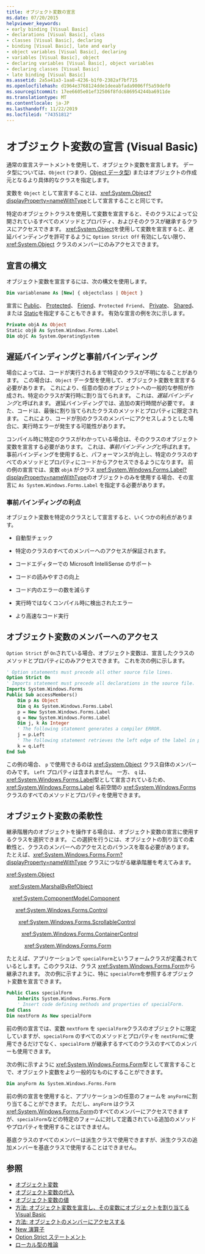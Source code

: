 ```yaml
---
title: オブジェクト変数の宣言
ms.date: 07/20/2015
helpviewer_keywords:
- early binding [Visual Basic]
- declarations [Visual Basic], class
- classes [Visual Basic], declaring
- binding [Visual Basic], late and early
- object variables [Visual Basic], declaring
- variables [Visual Basic], object
- declaring variables [Visual Basic], object variables
- declaring classes [Visual Basic]
- late binding [Visual Basic]
ms.assetid: 2a5a41a3-1aa8-4236-b1f0-2382af7bf715
ms.openlocfilehash: d1964e3768124dde1deeabfada9006ff5a59def0
ms.sourcegitcommit: 17ee6605e01ef32506f8fdc686954244ba6911de
ms.translationtype: MT
ms.contentlocale: ja-JP
ms.lasthandoff: 11/22/2019
ms.locfileid: "74351812"
---
```

# <a name="object-variable-declaration-visual-basic"></a>オブジェクト変数の宣言 (Visual Basic)
通常の宣言ステートメントを使用して、オブジェクト変数を宣言します。 データ型については、`Object` (つまり、[Object データ型](../../../../visual-basic/language-reference/data-types/object-data-type.md)) またはオブジェクトの作成元となるより具体的なクラスを指定します。  
  
 変数を `Object` として宣言することは、<xref:System.Object?displayProperty=nameWithType>として宣言することと同じです。  
  
 特定のオブジェクトクラスを使用して変数を宣言すると、そのクラスによって公開されているすべてのメソッドとプロパティ、およびそのクラスが継承するクラスにアクセスできます。 <xref:System.Object>を使用して変数を宣言すると、遅延バインディングを許可するように `Option Strict Off` 有効にしない限り、<xref:System.Object> クラスのメンバーにのみアクセスできます。  
  
## <a name="declaration-syntax"></a>宣言の構文  
 オブジェクト変数を宣言するには、次の構文を使用します。  
  
```vb  
Dim variablename As [New] { objectclass | Object }  
```  
  
 宣言に [Public](../../../../visual-basic/language-reference/modifiers/public.md)、 [Protected](../../../../visual-basic/language-reference/modifiers/protected.md)、 [Friend](../../../../visual-basic/language-reference/modifiers/friend.md)、`Protected Friend`、 [Private](../../../../visual-basic/language-reference/modifiers/private.md)、 [Shared](../../../../visual-basic/language-reference/modifiers/shared.md)、または [Static](../../../../visual-basic/language-reference/modifiers/static.md)を指定することもできます。 有効な宣言の例を次に示します。  
  
```vb  
Private objA As Object  
Static objB As System.Windows.Forms.Label  
Dim objC As System.OperatingSystem  
```  
  
## <a name="late-binding-and-early-binding"></a>遅延バインディングと事前バインディング  
 場合によっては、コードが実行されるまで特定のクラスが不明になることがあります。 この場合は、`Object` データ型を使用して、オブジェクト変数を宣言する必要があります。 これにより、任意の型のオブジェクトへの一般的な参照が作成され、特定のクラスが実行時に割り当てられます。 これは、*遅延バインディング*と呼ばれます。 遅延バインディングでは、追加の実行時間が必要です。 また、コードは、最後に割り当てられたクラスのメソッドとプロパティに限定されます。 これにより、コードが別のクラスのメンバーにアクセスしようとした場合に、実行時エラーが発生する可能性があります。  
  
 コンパイル時に特定のクラスがわかっている場合は、そのクラスのオブジェクト変数を宣言する必要があります。 これは、*事前バインディング*と呼ばれます。 事前バインディングを使用すると、パフォーマンスが向上し、特定のクラスのすべてのメソッドとプロパティにコードからアクセスできるようになります。 前の例の宣言では、変数 `objA` がクラス <xref:System.Windows.Forms.Label?displayProperty=nameWithType>のオブジェクトのみを使用する場合、その宣言に `As System.Windows.Forms.Label` を指定する必要があります。  
  
### <a name="advantages-of-early-binding"></a>事前バインディングの利点  
 オブジェクト変数を特定のクラスとして宣言すると、いくつかの利点があります。  
  
- 自動型チェック  
  
- 特定のクラスのすべてのメンバーへのアクセスが保証されます。  
  
- コードエディターでの Microsoft IntelliSense のサポート  
  
- コードの読みやすさの向上  
  
- コード内のエラーの数を減らす  
  
- 実行時ではなくコンパイル時に検出されたエラー  
  
- より高速なコード実行  
  
## <a name="access-to-object-variable-members"></a>オブジェクト変数のメンバーへのアクセス  
 `Option Strict` が `On`されている場合、オブジェクト変数は、宣言したクラスのメソッドとプロパティにのみアクセスできます。 これを次の例に示します。  
  
```vb  
' Option statements must precede all other source file lines.  
Option Strict On  
' Imports statement must precede all declarations in the source file.  
Imports System.Windows.Forms  
Public Sub accessMembers()  
    Dim p As Object  
    Dim q As System.Windows.Forms.Label  
    p = New System.Windows.Forms.Label  
    q = New System.Windows.Forms.Label  
    Dim j, k As Integer  
    ' The following statement generates a compiler ERROR.  
    j = p.Left  
    ' The following statement retrieves the left edge of the label in pixels.  
    k = q.Left  
End Sub  
```  
  
 この例の場合、 `p` で使用できるのは <xref:System.Object> クラス自体のメンバーのみです。 `Left` プロパティは含まれません。 一方、 `q` は、 <xref:System.Windows.Forms.Label>型として宣言されているため、 <xref:System.Windows.Forms.Label> 名前空間の <xref:System.Windows.Forms> クラスのすべてのメソッドとプロパティを使用できます。  
  
## <a name="flexibility-of-object-variables"></a>オブジェクト変数の柔軟性  
 継承階層内のオブジェクトを操作する場合は、オブジェクト変数の宣言に使用するクラスを選択できます。 この選択を行うには、オブジェクトの割り当ての柔軟性と、クラスのメンバーへのアクセスとのバランスを取る必要があります。 たとえば、<xref:System.Windows.Forms.Form?displayProperty=nameWithType> クラスにつながる継承階層を考えてみます。  
  
 <xref:System.Object>  
  
 &nbsp;&nbsp;<xref:System.MarshalByRefObject>  
  
 &nbsp;&nbsp;&nbsp;&nbsp;<xref:System.ComponentModel.Component>  
  
 &nbsp;&nbsp;&nbsp;&nbsp;&nbsp;&nbsp;<xref:System.Windows.Forms.Control>  
  
 &nbsp;&nbsp;&nbsp;&nbsp;&nbsp;&nbsp;&nbsp;&nbsp;<xref:System.Windows.Forms.ScrollableControl>  
  
 &nbsp;&nbsp;&nbsp;&nbsp;&nbsp;&nbsp;&nbsp;&nbsp;&nbsp;&nbsp;<xref:System.Windows.Forms.ContainerControl>  
  
 &nbsp;&nbsp;&nbsp;&nbsp;&nbsp;&nbsp;&nbsp;&nbsp;&nbsp;&nbsp;&nbsp;&nbsp;<xref:System.Windows.Forms.Form>  
  
 たとえば、アプリケーションで `specialForm`というフォームクラスが定義されているとします。このクラスは、クラス <xref:System.Windows.Forms.Form>から継承されます。 次の例に示すように、特に `specialForm`を参照するオブジェクト変数を宣言できます。  
  
```vb  
Public Class specialForm  
    Inherits System.Windows.Forms.Form  
    ' Insert code defining methods and properties of specialForm.  
End Class  
Dim nextForm As New specialForm  
```  
  
 前の例の宣言では、変数 `nextForm` を `specialForm`クラスのオブジェクトに限定していますが、`specialForm` のすべてのメソッドとプロパティを `nextForm`に使用できるだけでなく、`specialForm` が継承するすべてのクラスのすべてのメンバーも使用できます。  
  
 次の例に示すように <xref:System.Windows.Forms.Form>型として宣言することで、オブジェクト変数をより一般的なものにすることができます。  
  
```vb  
Dim anyForm As System.Windows.Forms.Form  
```  
  
 前の例の宣言を使用すると、アプリケーションの任意のフォームを `anyForm`に割り当てることができます。 ただし、`anyForm` はクラス <xref:System.Windows.Forms.Form>のすべてのメンバーにアクセスできますが、`specialForm`などの特定のフォームに対して定義されている追加のメソッドやプロパティを使用することはできません。  
  
 基底クラスのすべてのメンバーは派生クラスで使用できますが、派生クラスの追加メンバーを基底クラスで使用することはできません。  
  
## <a name="see-also"></a>参照

- [オブジェクト変数](../../../../visual-basic/programming-guide/language-features/variables/object-variables.md)
- [オブジェクト変数の代入](../../../../visual-basic/programming-guide/language-features/variables/object-variable-assignment.md)
- [オブジェクト変数の値](../../../../visual-basic/programming-guide/language-features/variables/object-variable-values.md)
- [方法: オブジェクト変数を宣言し、その変数にオブジェクトを割り当てる Visual Basic](../../../../visual-basic/programming-guide/language-features/variables/how-to-declare-an-object-variable-and-assign-an-object-to-it.md)
- [方法: オブジェクトのメンバーにアクセスする](../../../../visual-basic/programming-guide/language-features/variables/how-to-access-members-of-an-object.md)
- [New 演算子](../../../../visual-basic/language-reference/operators/new-operator.md)
- [Option Strict ステートメント](../../../../visual-basic/language-reference/statements/option-strict-statement.md)
- [ローカル型の推論](../../../../visual-basic/programming-guide/language-features/variables/local-type-inference.md)
